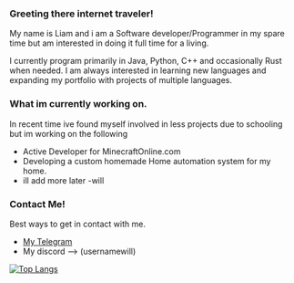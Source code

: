 ### Greeting there internet traveler!
My name is Liam and i am a Software developer/Programmer in my spare time but am interested in doing it full time for a living.

I currently program primarily in Java, Python, C++ and occasionally Rust when needed. I am always interested in learning new languages and expanding my portfolio with projects of multiple languages.

### What im currently working on.
In recent time ive found myself involved in less projects due to schooling but im working on the following

* Active Developer for MinecraftOnline.com
* Developing a custom homemade Home automation system for my home.
* ill add more later -will

### Contact Me!
Best ways to get in contact with me.
* [My Telegram](https://t.me/willagram)
* My discord --> (usernamewill)

 [![Top Langs](https://github-readme-stats.vercel.app/api/top-langs/?username=willgitlab)](https://github.com/willgitlab/github-readme-stats)
